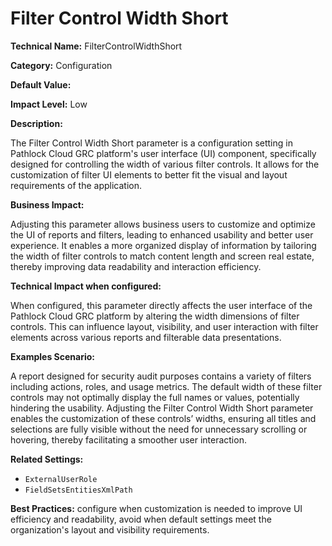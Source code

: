 # Filter Control Width Short

**Technical Name:** FilterControlWidthShort

**Category:** Configuration

**Default Value:** 

**Impact Level:** Low

**Description:**

The Filter Control Width Short parameter is a configuration setting in Pathlock Cloud GRC platform's user interface (UI) component, specifically designed for controlling the width of various filter controls. It allows for the customization of filter UI elements to better fit the visual and layout requirements of the application.

**Business Impact:**

Adjusting this parameter allows business users to customize and optimize the UI of reports and filters, leading to enhanced usability and better user experience. It enables a more organized display of information by tailoring the width of filter controls to match content length and screen real estate, thereby improving data readability and interaction efficiency.

**Technical Impact when configured:**

When configured, this parameter directly affects the user interface of the Pathlock Cloud GRC platform by altering the width dimensions of filter controls. This can influence layout, visibility, and user interaction with filter elements across various reports and filterable data presentations.

**Examples Scenario:**

A report designed for security audit purposes contains a variety of filters including actions, roles, and usage metrics. The default width of these filter controls may not optimally display the full names or values, potentially hindering the usability. Adjusting the Filter Control Width Short parameter enables the customization of these controls’ widths, ensuring all titles and selections are fully visible without the need for unnecessary scrolling or hovering, thereby facilitating a smoother user interaction.

**Related Settings:**

- `ExternalUserRole`
- `FieldSetsEntitiesXmlPath`

**Best Practices:** configure when customization is needed to improve UI efficiency and readability, avoid when default settings meet the organization's layout and visibility requirements.